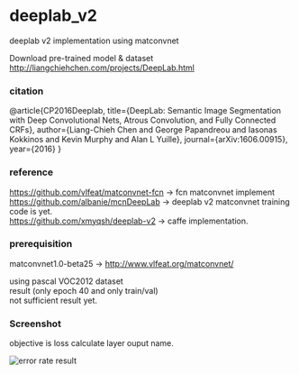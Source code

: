 # deeplab_v2
deeplab v2 implementation using matconvnet


Download pre-trained model & dataset  
http://liangchiehchen.com/projects/DeepLab.html

### citation  
@article{CP2016Deeplab,
  title={DeepLab: Semantic Image Segmentation with Deep Convolutional Nets, Atrous Convolution, and Fully Connected CRFs},
  author={Liang-Chieh Chen and George Papandreou and Iasonas Kokkinos and Kevin Murphy and Alan L Yuille},
  journal={arXiv:1606.00915},
  year={2016}
}

### reference  
https://github.com/vlfeat/matconvnet-fcn -> fcn matconvnet implement  
https://github.com/albanie/mcnDeepLab -> deeplab v2 matconvnet training code is yet.  
https://github.com/xmyqsh/deeplab-v2 -> caffe implementation.  

### prerequisition
matconvnet1.0-beta25 -> http://www.vlfeat.org/matconvnet/  


using pascal VOC2012 dataset  
result (only epoch 40 and only train/val)   
not sufficient result yet.  
  
### Screenshot  
objective is loss calculate layer ouput name.  

![error rate result](https://user-images.githubusercontent.com/30647846/39246752-7184852a-48d2-11e8-8f37-02af37451051.png)

